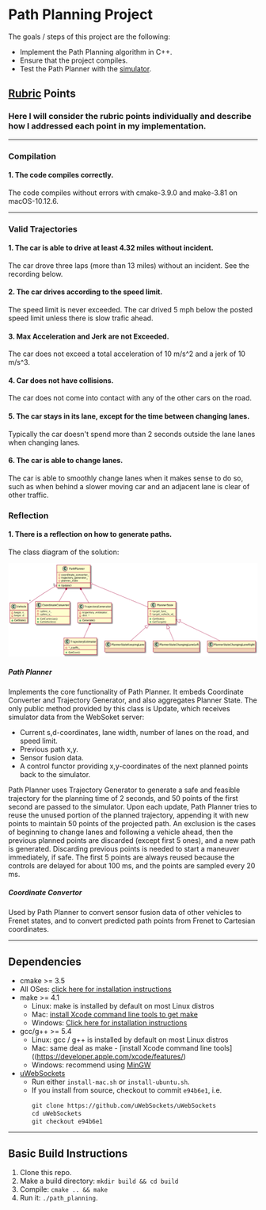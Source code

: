 # Path Planning Project

The goals / steps of this project are the following:

* Implement the Path Planning algorithm in C++.
* Ensure that the project compiles.
* Test the Path Planner with the [simulator](https://github.com/udacity/self-driving-car-sim/releases).

## [Rubric](https://review.udacity.com/#!/rubrics/1020/view) Points
### Here I will consider the rubric points individually and describe how I addressed each point in my implementation.

---
### Compilation
#### 1. The code compiles correctly.

The code compiles without errors with cmake-3.9.0 and make-3.81 on macOS-10.12.6.

---
### Valid Trajectories
#### 1. The car is able to drive at least 4.32 miles without incident.

The car drove three laps (more than 13 miles) without an incident. See the recording below.

#### 2. The car drives according to the speed limit.

The speed limit is never exceeded. The car drived 5 mph below the posted speed limit unless there is slow trafic ahead.

#### 3. Max Acceleration and Jerk are not Exceeded.

The car does not exceed a total acceleration of 10 m/s^2 and a jerk of 10 m/s^3.

#### 4. Car does not have collisions.

The car does not come into contact with any of the other cars on the road.

#### 5. The car stays in its lane, except for the time between changing lanes.

Typically the car doesn't spend more than 2 seconds outside the lane lanes when changing lanes.

#### 6. The car is able to change lanes.

The car is able to smoothly change lanes when it makes sense to do so, such as when behind a slower moving car and an adjacent lane is clear of other traffic.

### Reflection
#### 1. There is a reflection on how to generate paths.

The class diagram of the solution: <p align="center"><img src="pic/class_diagram.png" alt="Class Diagram"/></p>

##### _Path Planner_
Implements the core functionality of Path Planner. It embeds Coordinate Converter and Trajectory Generator, and also aggregates Planner State. The only public method provided by this class is Update, which receives simulator data from the WebSoket server:
* Current s,d-coordinates, lane width, number of lanes on the road, and speed limit.
* Previous path x,y.
* Sensor fusion data.
* A control functor providing x,y-coordinates of the next planned points back to the simulator.

Path Planner uses Trajectory Generator to generate a safe and feasible trajectory for the planning time of 2 seconds, and 50 points of the first second are passed to the simulator. Upon each update, Path Planner tries to reuse the unused portion of the planned trajectory, appending it with new points to maintain 50 points of the projected path. An exclusion is the cases of beginning to change lanes and following a vehicle ahead, then the previous planned points are discarded (except first 5 ones), and a new path is generated. Discarding previous points is needed to start a maneuver immediately, if safe. The first 5 points are always reused because the controls are delayed for about 100 ms, and the points are sampled every 20 ms.

##### _Coordinate Convertor_
Used by Path Planner to convert sensor fusion data of other vehicles to Frenet states, and to convert predicted path points from Frenet to Cartesian coordinates.

---
## Dependencies

* cmake >= 3.5
 * All OSes: [click here for installation instructions](https://cmake.org/install/)
* make >= 4.1
  * Linux: make is installed by default on most Linux distros
  * Mac: [install Xcode command line tools to get make](https://developer.apple.com/xcode/features/)
  * Windows: [Click here for installation instructions](http://gnuwin32.sourceforge.net/packages/make.htm)
* gcc/g++ >= 5.4
  * Linux: gcc / g++ is installed by default on most Linux distros
  * Mac: same deal as make - [install Xcode command line tools]((https://developer.apple.com/xcode/features/)
  * Windows: recommend using [MinGW](http://www.mingw.org/)
* [uWebSockets](https://github.com/uWebSockets/uWebSockets)
  * Run either `install-mac.sh` or `install-ubuntu.sh`.
  * If you install from source, checkout to commit `e94b6e1`, i.e.
    ```
    git clone https://github.com/uWebSockets/uWebSockets 
    cd uWebSockets
    git checkout e94b6e1
    ```

---
## Basic Build Instructions

1. Clone this repo.
2. Make a build directory: `mkdir build && cd build`
3. Compile: `cmake .. && make`
4. Run it: `./path_planning`.
